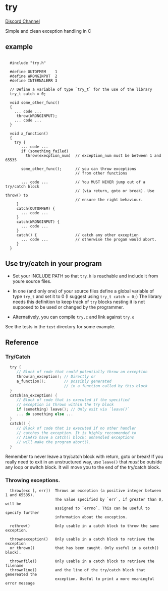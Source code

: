# try 

[Discord Channel](https://discord.gg/QFzP9vaR8j)

Simple and clean exception handling in C

## example

```

  #include "try.h"

  #define OUTOFMEM    1
  #define WRONGINPUT  2
  #define INTERNALERR 3

  // Define a variable of type `try_t` for the use of the library
  try_t catch = 0;

  void some_other_func() 
  {
    ... code ...
     throw(WRONGINPUT);
    ... code ...
  }

  void a_function()
  {
    try {
       ... code ...
       if (something_failed) 
         throw(execption_num)  // exception_num must be between 1 and 65535 
   
       some_other_func();      // you can throw exceptions
                               // from other functions 
   
       ... code ...            // You MUST NEVER jump out of a try/catch block
                               // (via return, goto or break). Use throw() to
                               // ensure the right behaviour.
     }  
     catch(OUTOFMEM) {
       ... code ...
     }
     catch(WRONGINPUT) {
       ... code ...
     }
     catch() {                 // catch any other exception
       ... code ...            // otherwise the progam would abort.
     }
  }

```

## Use try/catch in your program

 - Set your INCLUDE PATH so that `try.h` is reachable and include it
   from youre source files. 

 - In one (and only one) of your source files define a global variable
   of type `try_t` and set it to 0 (I suggest using `try_t catch = 0;`)
   The library needs this definition to keep track of `try` blocks nesting
   it is not supposed to be used or changed by the programmer.

 - Alternatively, you can compile `try.c` and link against `try.o`
  
See the tests in the `test` directory for some example.

## Reference

### Try/Catch

``` C
  try {
     // Block of code that could potentially throw an exception
     throw(an_exception); // Directly or
     a_function();        // possibly generated
                          // in a function called by this block
  }
  catch(an_exception) { 
     // Block of code that is executed if the specified
     // exception is thrown within the try block
     if (something) leave(); // Only exit via `leave()`
     ... do something else ...
  }
  catch() {
     // Block of code that is executed if no other handler
     // catches the exception. It is highly reccomended to 
     // ALWAYS have a catch() block; unhandled exceptions
     // will make the program abort().
  }
```
Remember to never leave a try/catch block with return, goto or break!
If you really need to exit in an unstructured way, use `leave()` that
*must* be outside any loop or switch block.
It will move you to the end of the try/catch block.

### Throwing exceptions.

```
  throw(exc [, err])  Throws an exception (a positive integer between 1 and 65535).
                      The value specified by `err`, if greater than 0, will be
                      assigned to `errno`. This can be useful to specify further
                      information about the exception.

  rethrow()           Only usable in a catch block to throw the same exception.

  thrownexception()   Only usable in a catch block to retrieve the exception
  or thrown()         that has been caught. Only useful in a catch() block).

  thrownfile()        Only usable in a catch block to retrieve the filename
  thrownline()        and the line of the try/catch block that genereated the
                      exception. Useful to print a more meaningful error message
```


